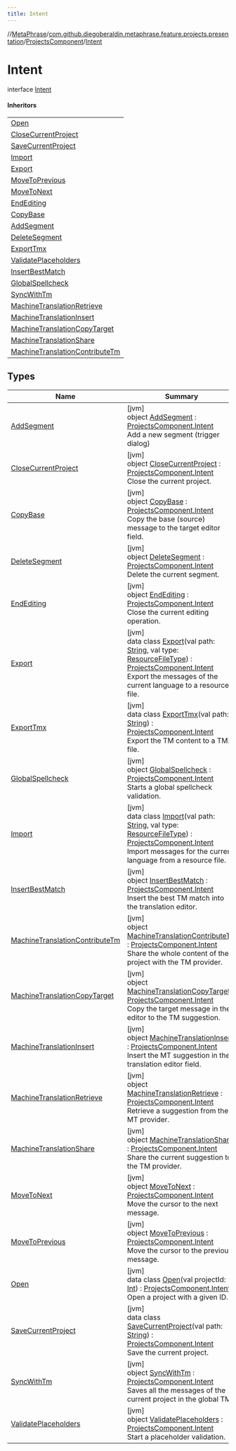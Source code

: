 ```yaml
---
title: Intent
---
```

//[MetaPhrase](../../../../index.html)/[com.github.diegoberaldin.metaphrase.feature.projects.presentation](../../index.html)/[ProjectsComponent](../index.html)/[Intent](index.html)



# Intent

interface [Intent](index.html)

#### Inheritors


| |
|---|
| [Open](-open/index.html) |
| [CloseCurrentProject](-close-current-project/index.html) |
| [SaveCurrentProject](-save-current-project/index.html) |
| [Import](-import/index.html) |
| [Export](-export/index.html) |
| [MoveToPrevious](-move-to-previous/index.html) |
| [MoveToNext](-move-to-next/index.html) |
| [EndEditing](-end-editing/index.html) |
| [CopyBase](-copy-base/index.html) |
| [AddSegment](-add-segment/index.html) |
| [DeleteSegment](-delete-segment/index.html) |
| [ExportTmx](-export-tmx/index.html) |
| [ValidatePlaceholders](-validate-placeholders/index.html) |
| [InsertBestMatch](-insert-best-match/index.html) |
| [GlobalSpellcheck](-global-spellcheck/index.html) |
| [SyncWithTm](-sync-with-tm/index.html) |
| [MachineTranslationRetrieve](-machine-translation-retrieve/index.html) |
| [MachineTranslationInsert](-machine-translation-insert/index.html) |
| [MachineTranslationCopyTarget](-machine-translation-copy-target/index.html) |
| [MachineTranslationShare](-machine-translation-share/index.html) |
| [MachineTranslationContributeTm](-machine-translation-contribute-tm/index.html) |


## Types


| Name | Summary |
|---|---|
| [AddSegment](-add-segment/index.html) | [jvm]<br>object [AddSegment](-add-segment/index.html) : [ProjectsComponent.Intent](index.html)<br>Add a new segment (trigger dialog) |
| [CloseCurrentProject](-close-current-project/index.html) | [jvm]<br>object [CloseCurrentProject](-close-current-project/index.html) : [ProjectsComponent.Intent](index.html)<br>Close the current project. |
| [CopyBase](-copy-base/index.html) | [jvm]<br>object [CopyBase](-copy-base/index.html) : [ProjectsComponent.Intent](index.html)<br>Copy the base (source) message to the target editor field. |
| [DeleteSegment](-delete-segment/index.html) | [jvm]<br>object [DeleteSegment](-delete-segment/index.html) : [ProjectsComponent.Intent](index.html)<br>Delete the current segment. |
| [EndEditing](-end-editing/index.html) | [jvm]<br>object [EndEditing](-end-editing/index.html) : [ProjectsComponent.Intent](index.html)<br>Close the current editing operation. |
| [Export](-export/index.html) | [jvm]<br>data class [Export](-export/index.html)(val path: [String](https://kotlinlang.org/api/latest/jvm/stdlib/kotlin/-string/index.html), val type: [ResourceFileType](../../../com.github.diegoberaldin.metaphrase.domain.project.data/-resource-file-type/index.html)) : [ProjectsComponent.Intent](index.html)<br>Export the messages of the current language to a resource file. |
| [ExportTmx](-export-tmx/index.html) | [jvm]<br>data class [ExportTmx](-export-tmx/index.html)(val path: [String](https://kotlinlang.org/api/latest/jvm/stdlib/kotlin/-string/index.html)) : [ProjectsComponent.Intent](index.html)<br>Export the TM content to a  TMX file. |
| [GlobalSpellcheck](-global-spellcheck/index.html) | [jvm]<br>object [GlobalSpellcheck](-global-spellcheck/index.html) : [ProjectsComponent.Intent](index.html)<br>Starts a global spellcheck validation. |
| [Import](-import/index.html) | [jvm]<br>data class [Import](-import/index.html)(val path: [String](https://kotlinlang.org/api/latest/jvm/stdlib/kotlin/-string/index.html), val type: [ResourceFileType](../../../com.github.diegoberaldin.metaphrase.domain.project.data/-resource-file-type/index.html)) : [ProjectsComponent.Intent](index.html)<br>Import messages for the current language from a resource file. |
| [InsertBestMatch](-insert-best-match/index.html) | [jvm]<br>object [InsertBestMatch](-insert-best-match/index.html) : [ProjectsComponent.Intent](index.html)<br>Insert the best TM match into the translation editor. |
| [MachineTranslationContributeTm](-machine-translation-contribute-tm/index.html) | [jvm]<br>object [MachineTranslationContributeTm](-machine-translation-contribute-tm/index.html) : [ProjectsComponent.Intent](index.html)<br>Share the whole content of the project with the TM provider. |
| [MachineTranslationCopyTarget](-machine-translation-copy-target/index.html) | [jvm]<br>object [MachineTranslationCopyTarget](-machine-translation-copy-target/index.html) : [ProjectsComponent.Intent](index.html)<br>Copy the target message in the editor to the TM suggestion. |
| [MachineTranslationInsert](-machine-translation-insert/index.html) | [jvm]<br>object [MachineTranslationInsert](-machine-translation-insert/index.html) : [ProjectsComponent.Intent](index.html)<br>Insert the MT suggestion in the translation editor field. |
| [MachineTranslationRetrieve](-machine-translation-retrieve/index.html) | [jvm]<br>object [MachineTranslationRetrieve](-machine-translation-retrieve/index.html) : [ProjectsComponent.Intent](index.html)<br>Retrieve a suggestion from the MT provider. |
| [MachineTranslationShare](-machine-translation-share/index.html) | [jvm]<br>object [MachineTranslationShare](-machine-translation-share/index.html) : [ProjectsComponent.Intent](index.html)<br>Share the current suggestion to the TM provider. |
| [MoveToNext](-move-to-next/index.html) | [jvm]<br>object [MoveToNext](-move-to-next/index.html) : [ProjectsComponent.Intent](index.html)<br>Move the cursor to the next message. |
| [MoveToPrevious](-move-to-previous/index.html) | [jvm]<br>object [MoveToPrevious](-move-to-previous/index.html) : [ProjectsComponent.Intent](index.html)<br>Move the cursor to the previous message. |
| [Open](-open/index.html) | [jvm]<br>data class [Open](-open/index.html)(val projectId: [Int](https://kotlinlang.org/api/latest/jvm/stdlib/kotlin/-int/index.html)) : [ProjectsComponent.Intent](index.html)<br>Open a project with a given ID. |
| [SaveCurrentProject](-save-current-project/index.html) | [jvm]<br>data class [SaveCurrentProject](-save-current-project/index.html)(val path: [String](https://kotlinlang.org/api/latest/jvm/stdlib/kotlin/-string/index.html)) : [ProjectsComponent.Intent](index.html)<br>Save the current project. |
| [SyncWithTm](-sync-with-tm/index.html) | [jvm]<br>object [SyncWithTm](-sync-with-tm/index.html) : [ProjectsComponent.Intent](index.html)<br>Saves all the messages of the current project in the global TM. |
| [ValidatePlaceholders](-validate-placeholders/index.html) | [jvm]<br>object [ValidatePlaceholders](-validate-placeholders/index.html) : [ProjectsComponent.Intent](index.html)<br>Start a placeholder validation. |

